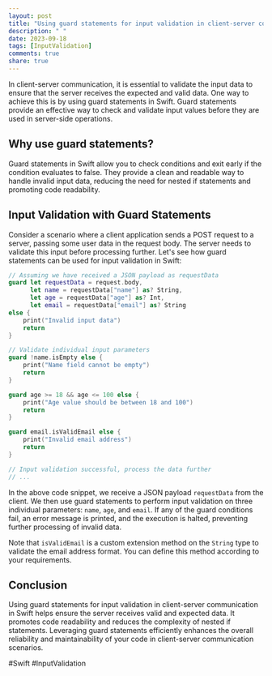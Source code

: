 ```yaml
---
layout: post
title: "Using guard statements for input validation in client-server communication in Swift"
description: " "
date: 2023-09-18
tags: [InputValidation]
comments: true
share: true
---
```


In client-server communication, it is essential to validate the input data to ensure that the server receives the expected and valid data. One way to achieve this is by using guard statements in Swift. Guard statements provide an effective way to check and validate input values before they are used in server-side operations.

## Why use guard statements?

Guard statements in Swift allow you to check conditions and exit early if the condition evaluates to false. They provide a clean and readable way to handle invalid input data, reducing the need for nested if statements and promoting code readability.

## Input Validation with Guard Statements

Consider a scenario where a client application sends a POST request to a server, passing some user data in the request body. The server needs to validate this input before processing further. Let's see how guard statements can be used for input validation in Swift:

```swift
// Assuming we have received a JSON payload as requestData
guard let requestData = request.body,
      let name = requestData["name"] as? String,
      let age = requestData["age"] as? Int,
      let email = requestData["email"] as? String 
else {
    print("Invalid input data")
    return
}

// Validate individual input parameters
guard !name.isEmpty else {
    print("Name field cannot be empty")
    return
}

guard age >= 18 && age <= 100 else {
    print("Age value should be between 18 and 100")
    return
}

guard email.isValidEmail else {
    print("Invalid email address")
    return
}

// Input validation successful, process the data further
// ...
```

In the above code snippet, we receive a JSON payload `requestData` from the client. We then use guard statements to perform input validation on three individual parameters: `name`, `age`, and `email`. If any of the guard conditions fail, an error message is printed, and the execution is halted, preventing further processing of invalid data.

Note that `isValidEmail` is a custom extension method on the `String` type to validate the email address format. You can define this method according to your requirements.

## Conclusion

Using guard statements for input validation in client-server communication in Swift helps ensure the server receives valid and expected data. It promotes code readability and reduces the complexity of nested if statements. Leveraging guard statements efficiently enhances the overall reliability and maintainability of your code in client-server communication scenarios.

#Swift #InputValidation